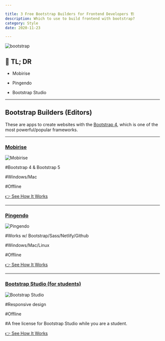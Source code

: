 ```yaml
---

title: 3 Free Bootstrap Builders for Frontend Developers 🏗️
description: Which to use to build frontend with bootstrap?
category: Style
date: 2020-11-23

---
```


![bootstrap](bootstrap.jpg)

## 🤦 TL; DR

- Mobirise

- Pingendo

- Bootstrap Studio

---

## Bootstrap Builders (Editors)

These are apps to create websites with the [Bootstrap 4](https://getbootstrap.com/docs/4.4/getting-started/introduction/), which is one of the most powerful/popular frameworks.

---

### [Mobirise](https://mobirise.com/bootstrap-builder/)

![Mobirise](mo.jpg)

\#Bootstrap 4 & Bootstrap 5 

\#Windows/Mac 

\#Offline

[👉 See How It Works](https://youtu.be/ISdIrvi_3c4)

---

### [Pingendo](https://pingendo.com/)

![Pingendo](pi.jpg)

\#Works w/ Bootstrap/Sass/Netlify/Github 

\#Windows/Mac/Linux 

\#Offline

[👉 See How It Works](https://pingendo.com/learn.html)

---

### [Bootstrap Studio (for students)](https://bootstrapstudio.io/)

![Bootstrap Studio](studio.jpg)

\#Responsive design

\#Offline

\#A free license for Bootstrap Studio while you are a student.

[👉 See How It Works](https://bootstrapstudio.io/tutorials/)

